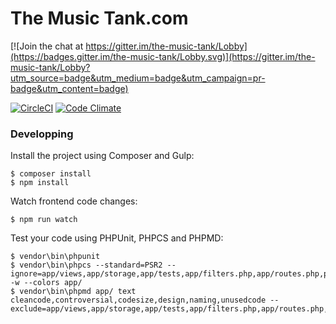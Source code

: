 # The Music Tank.com

[![Join the chat at https://gitter.im/the-music-tank/Lobby](https://badges.gitter.im/the-music-tank/Lobby.svg)](https://gitter.im/the-music-tank/Lobby?utm_source=badge&utm_medium=badge&utm_campaign=pr-badge&utm_content=badge)

[![CircleCI](https://circleci.com/gh/themusictank/themusictank.com/tree/master.svg?style=svg)](https://circleci.com/gh/themusictank/themusictank.com/tree/master) [![Code Climate](https://codeclimate.com/github/themusictank/themusictank.com.svg)](https://codeclimate.com/github/strata-mvc/strata)


### Developping

Install the project using Composer and Gulp:

~~~ 
$ composer install
$ npm install
~~~

Watch frontend code changes:

~~~
$ npm run watch
~~~

Test your code using PHPUnit, PHPCS and PHPMD:

~~~
$ vendor\bin\phpunit
$ vendor\bin\phpcs --standard=PSR2 --ignore=app/views,app/storage,app/tests,app/filters.php,app/routes.php,packages/,app/Providers/,app/Console/,app/services/,http/Middleware/,app/Exceptions/,app/Events/ -w --colors app/
$ vendor\bin\phpmd app/ text cleancode,controversial,codesize,design,naming,unusedcode --exclude=app/views,app/storage,app/tests,app/filters.php,app/routes.php,packages/,app/Providers/,app/Console/,app/services/,http/Middleware/,app/Exceptions/,app/Events/
~~~
